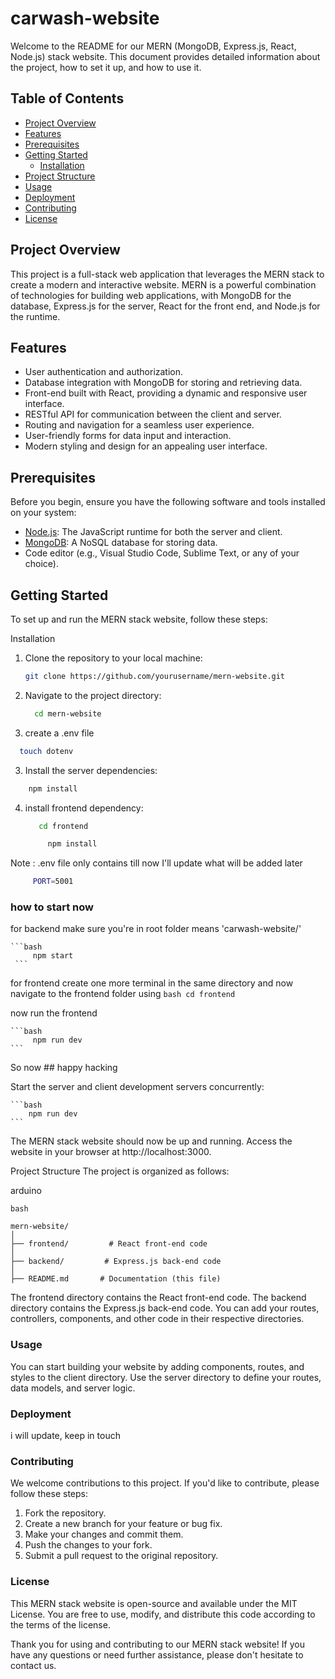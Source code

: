 # carwash-website


Welcome to the README for our MERN (MongoDB, Express.js, React, Node.js) stack website. This document provides detailed information about the project, how to set it up, and how to use it.

## Table of Contents

- [Project Overview](#project-overview)
- [Features](#features)
- [Prerequisites](#prerequisites)
- [Getting Started](#getting-started)
  - [Installation](#installation)
- [Project Structure](#project-structure)
- [Usage](#usage)
- [Deployment](#deployment)
- [Contributing](#contributing)
- [License](#license)

## Project Overview

This project is a full-stack web application that leverages the MERN stack to create a modern and interactive website. MERN is a powerful combination of technologies for building web applications, with MongoDB for the database, Express.js for the server, React for the front end, and Node.js for the runtime.

## Features

- User authentication and authorization.
- Database integration with MongoDB for storing and retrieving data.
- Front-end built with React, providing a dynamic and responsive user interface.
- RESTful API for communication between the client and server.
- Routing and navigation for a seamless user experience.
- User-friendly forms for data input and interaction.
- Modern styling and design for an appealing user interface.

## Prerequisites

Before you begin, ensure you have the following software and tools installed on your system:

- [Node.js](https://nodejs.org/): The JavaScript runtime for both the server and client.
- [MongoDB](https://www.mongodb.com/): A NoSQL database for storing data.
- Code editor (e.g., Visual Studio Code, Sublime Text, or any of your choice).

## Getting Started

To set up and run the MERN stack website, follow these steps:

 Installation

1. Clone the repository to your local machine:

   ```bash
   git clone https://github.com/yourusername/mern-website.git
   ```
   
2. Navigate to the project directory:
   ```bash
     cd mern-website
   ```
3. create a .env file
  ```bash
    touch dotenv
  ```
3. Install the server dependencies:


```bash
    npm install
```

4. install frontend dependency: 
   ```bash
      cd frontend
   ```

    ```bash
         npm install
    ```
Note : .env file only contains till now I'll update what will be added later 
   ```bash
        PORT=5001
   ```

### how to start now 
for backend 
make sure you're in root folder means 'carwash-website/'

    ```bash
         npm start
     ```

for frontend create one more terminal in the same directory and now navigate to the frontend folder using 
     ```bash
          cd frontend
     ```

now run the frontend 

    ```bash
         npm run dev
    ```

So now ## happy hacking

Start the server and client development servers concurrently:

    ```bash
        npm run dev
    ```
The MERN stack website should now be up and running. Access the website in your browser at http://localhost:3000.

Project Structure
The project is organized as follows:

arduino

```
bash

mern-website/
│
├── frontend/         # React front-end code
│
├── backend/         # Express.js back-end code
│
├── README.md       # Documentation (this file)
```

The frontend directory contains the React front-end code.
The backend directory contains the Express.js back-end code.
You can add your routes, controllers, components, and other code in their respective directories.

### Usage
You can start building your website by adding components, routes, and styles to the client directory. Use the server directory to define your routes, data models, and server logic.

### Deployment
i will update, keep in touch 


### Contributing
We welcome contributions to this project. If you'd like to contribute, please follow these steps:
1. Fork the repository.
2. Create a new branch for your feature or bug fix.
3. Make your changes and commit them.
4. Push the changes to your fork.
5. Submit a pull request to the original repository.

### License
This MERN stack website is open-source and available under the MIT License. You are free to use, modify, and distribute this code according to the terms of the license.

Thank you for using and contributing to our MERN stack website! If you have any questions or need further assistance, please don't hesitate to contact us.

